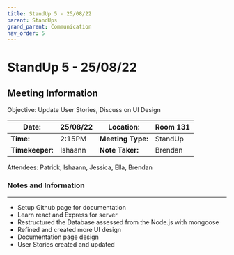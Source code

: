 ```yaml
---
title: StandUp 5 - 25/08/22
parent: StandUps
grand_parent: Communication
nav_order: 5
---
```

# StandUp 5 - 25/08/22
## Meeting Information

 Objective:	Update User Stories, Discuss on UI Design 


| __Date:__         | 25/08/22      | __Location:__     | Room 131      |
|-------------------|---------------|-------------------|---------------|
| __Time:__         | 2:15PM        | __Meeting Type:__ | StandUp       |
| __Timekeeper:__   | Ishaann       | __Note Taker:__   | Brendan       |


Attendees:	Patrick, Ishaann, Jessica, Ella, Brendan


### __Notes and Information__
--------------------------------------------------------------------------------
- Setup Github page for documentation 
- Learn react and Express for server 
- Restructured the Database assessed from the Node.js with mongoose 
- Refined and created more UI design 
- Documentation page design 
- User Stories created and updated
&nbsp;
